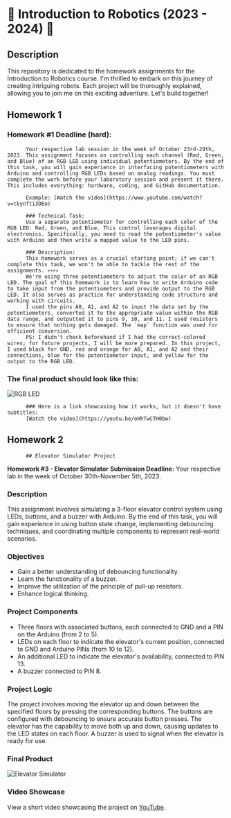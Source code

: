 # 👾 Introduction to Robotics (2023 - 2024) 👾

## Description
This repository is dedicated to the homework assignments for the Introduction to Robotics course. I'm thrilled to embark on this journey of creating intriguing robots. Each project will be thoroughly explained, allowing you to join me on this exciting adventure. Let's build together!

## Homework 1

 ### Homework #1 Deadline (hard): 
          Your respective lab session in the week of October 23rd-29th, 2023. This assignment focuses on controlling each channel (Red, Green, and Blue) of an RGB LED using individual potentiometers. By the end of this task, you will gain experience in interfacing potentiometers with Arduino and controlling RGB LEDs based on analog readings. You must complete the work before your laboratory session and present it there. This includes everything: hardware, coding, and GitHub documentation. 
          
          Example: [Watch the video](https://www.youtube.com/watch?v=tbynfti3OEo)
          
          ### Technical Task:
          Use a separate potentiometer for controlling each color of the RGB LED: Red, Green, and Blue. This control leverages digital electronics. Specifically, you need to read the potentiometer's value with Arduino and then write a mapped value to the LED pins.
          
          ### Description:
          This homework serves as a crucial starting point; if we can't complete this task, we won't be able to tackle the rest of the assignments. 💀💀💀💀
          We're using three potentiometers to adjust the color of an RGB LED. The goal of this homework is to learn how to write Arduino code to take input from the potentiometers and provide output to the RGB LED. It also serves as practice for understanding code structure and working with circuits.
          I used the pins A0, A1, and A2 to input the data set by the potentiometers, converted it to the appropriate value within the RGB data range, and outputted it to pins 9, 10, and 11. I used resistors to ensure that nothing gets damaged. The `map` function was used for efficient conversion.
          PS: I didn't check beforehand if I had the correct-colored wires; for future projects, I will be more prepared. In this project, I used black for GND, red and orange for A0, A1, and A2 and their connections, blue for the potentiometer input, and yellow for the output to the RGB LED.
          
 ### The final product should look like this:
 ![RGB LED](https://github.com/alexncrsc/IntroductionToRobotics/assets/61351673/90367b7b-cd40-43f6-a1c4-18c209dbb871)
          
          ### Here is a link showcasing how it works, but it doesn't have subtitles:
          [Watch the video](https://youtu.be/oHhTwCTH0bw)


## Homework 2
          ## Elevator Simulator Project

**Homework #3 - Elevator Simulator**
**Submission Deadline:** Your respective lab in the week of October 30th-November 5th, 2023.

### Description

This assignment involves simulating a 3-floor elevator control system using LEDs, buttons, and a buzzer with Arduino. By the end of this task, you will gain experience in using button state change, implementing debouncing techniques, and coordinating multiple components to represent real-world scenarios.

### Objectives

- Gain a better understanding of debouncing functionality.
- Learn the functionality of a buzzer.
- Improve the utilization of the principle of pull-up resistors.
- Enhance logical thinking.

### Project Components

- Three floors with associated buttons, each connected to GND and a PIN on the Arduino (from 2 to 5).
- LEDs on each floor to indicate the elevator's current position, connected to GND and Arduino PINs (from 10 to 12).
- An additional LED to indicate the elevator's availability, connected to PIN 13.
- A buzzer connected to PIN 8.

### Project Logic

The project involves moving the elevator up and down between the specified floors by pressing the corresponding buttons. The buttons are configured with debouncing to ensure accurate button presses. The elevator has the capability to move both up and down, causing updates to the LED states on each floor. A buzzer is used to signal when the elevator is ready for use.

### Final Product

![Elevator Simulator](https://github.com/alexncrsc/IntroductionToRobotics/assets/61351673/7a625d4d-d8ce-44c5-938a-b882d3dc0735)

### Video Showcase

View a short video showcasing the project on [YouTube](https://youtu.be/kRsa0LXNc7k).





